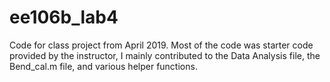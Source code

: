 # ee106b_lab4

Code for class project from April 2019. Most of the code was starter code provided by the instructor, I mainly contributed to the Data Analysis file, the Bend_cal.m file, and various helper functions.
